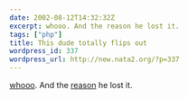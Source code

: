 ```yaml
---
date: 2002-08-12T14:32:32Z
excerpt: whooo. And the reason he lost it.
tags: ["php"]
title: This dude totally flips out
wordpress_id: 337
wordpress_url: http://new.nata2.org/?p=337
---
```


<a href="http://www.nbc5i.com/news/1603917/">whooo</a>. And the <a href="http://www.iol.co.za/index.php?click_id=29&art_id=qw1028980982556B216&set_id=1">reason</a> he lost it.
